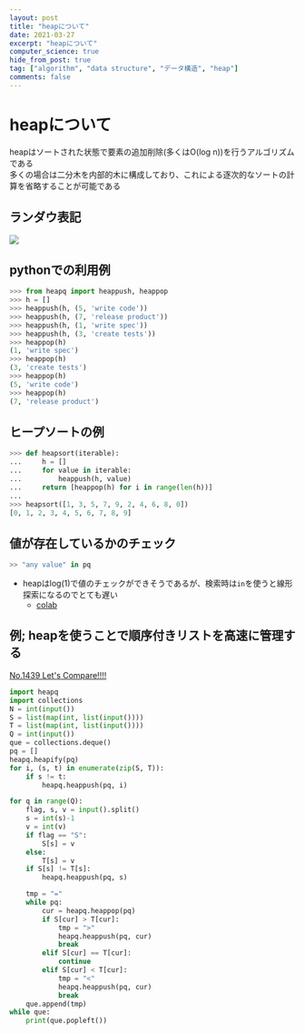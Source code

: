 ```yaml
---
layout: post
title: "heapについて"
date: 2021-03-27
excerpt: "heapについて"
computer_science: true
hide_from_post: true
tag: ["algorithm", "data structure", "データ構造", "heap"]
comments: false
---
```


# heapについて
heapはソートされた状態で要素の追加削除(多くはO(log n))を行うアルゴリズムである  
多くの場合は二分木を内部的木に構成しており、これによる逐次的なソートの計算を省略することが可能である  

## ランダウ表記
<div>
  <img src="https://user-images.githubusercontent.com/4949982/112731480-d3600700-8f7a-11eb-8984-b83073966072.png">
</div>

## pythonでの利用例

```python
>>> from heapq import heappush, heappop
>>> h = []
>>> heappush(h, (5, 'write code'))
>>> heappush(h, (7, 'release product'))
>>> heappush(h, (1, 'write spec'))
>>> heappush(h, (3, 'create tests'))
>>> heappop(h)
(1, 'write spec')
>>> heappop(h)
(3, 'create tests')
>>> heappop(h)
(5, 'write code')
>>> heappop(h)
(7, 'release product')
```

## ヒープソートの例

```python
>>> def heapsort(iterable):
...     h = []
...     for value in iterable:
...         heappush(h, value)
...     return [heappop(h) for i in range(len(h))]
...
>>> heapsort([1, 3, 5, 7, 9, 2, 4, 6, 8, 0])
[0, 1, 2, 3, 4, 5, 6, 7, 8, 9]
```

## 値が存在しているかのチェック

```python
>> "any value" in pq
```
 - heapはlog(1)で値のチェックができそうであるが、検索時は`in`を使うと線形探索になるのでとても遅い
   - [colab](https://colab.research.google.com/drive/1tYihDe7bjPLb9GhyAH9AGGwKp51d4R6I?usp=sharing) 

## 例; heapを使うことで順序付きリストを高速に管理する  

[No.1439 Let's Compare!!!!](https://yukicoder.me/problems/no/1439)

```python
import heapq
import collections
N = int(input())
S = list(map(int, list(input())))
T = list(map(int, list(input())))
Q = int(input())
que = collections.deque()
pq = []
heapq.heapify(pq)
for i, (s, t) in enumerate(zip(S, T)):
    if s != t:
        heapq.heappush(pq, i)

for q in range(Q):
    flag, s, v = input().split()
    s = int(s)-1
    v = int(v)
    if flag == "S":
        S[s] = v
    else:
        T[s] = v
    if S[s] != T[s]:
        heapq.heappush(pq, s)

    tmp = "="
    while pq:
        cur = heapq.heappop(pq)
        if S[cur] > T[cur]:
            tmp = ">"
            heapq.heappush(pq, cur)
            break
        elif S[cur] == T[cur]:
            continue
        elif S[cur] < T[cur]:
            tmp = "<"
            heapq.heappush(pq, cur)
            break
    que.append(tmp)
while que:
    print(que.popleft())
```
